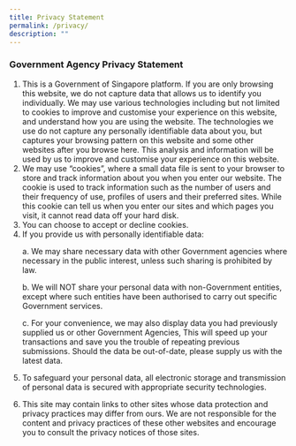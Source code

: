 ```yaml
---
title: Privacy Statement
permalink: /privacy/
description: ""
---
```

### **Government Agency Privacy Statement**

1.  This is a Government of Singapore platform.  If you are only browsing this website, we do not capture data that allows us to identify you individually. We may use various technologies including but not limited to cookies to improve and customise your experience on this website, and understand how you are using the website. The technologies we use do not capture any personally identifiable data about you, but captures your browsing pattern on this website and some other websites after you browse here. This analysis and information will be used by us to improve and customise your experience on this website.
2.  We may use “cookies”, where a small data file is sent to your browser to store and track information about you when you enter our website. The cookie is used to track information such as the number of users and their frequency of use, profiles of users and their preferred sites. While this cookie can tell us when you enter our sites and which pages you visit, it cannot read data off your hard disk.
3.  You can choose to accept or decline cookies.
4.  If you provide us with personally identifiable data: 
<ul>
a. We may share necessary data with other Government agencies where necessary  
in the public interest, unless such sharing is prohibited by law. 
</ul>
<ul>
b. We will NOT share your personal data with non-Government entities, except  
where such entities have been authorised to carry out specific Government services.  
</ul>
<ul>
c. For your convenience, we may also display data you had previously supplied us  
or other Government Agencies, This will speed up your transactions and save you  
the trouble of repeating previous submissions. Should the data be out-of-date,  
please supply us with the latest data.
</ul>

5. To safeguard your personal data, all electronic storage and transmission of personal data is secured with appropriate security technologies.
 
6. This site may contain links to other sites whose data protection and privacy practices may differ from ours. We are not responsible for the content and privacy practices of these other websites and encourage you to consult the privacy notices of those sites.